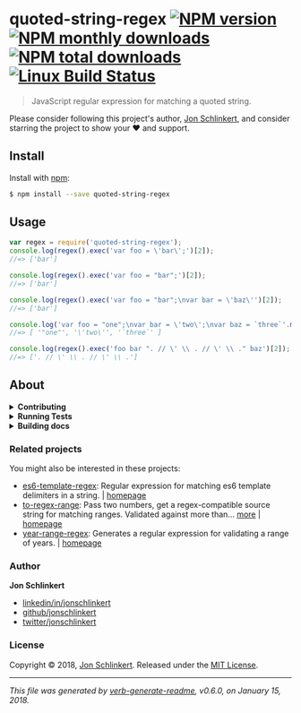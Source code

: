 # quoted-string-regex [![NPM version](https://img.shields.io/npm/v/quoted-string-regex.svg?style=flat)](https://www.npmjs.com/package/quoted-string-regex) [![NPM monthly downloads](https://img.shields.io/npm/dm/quoted-string-regex.svg?style=flat)](https://npmjs.org/package/quoted-string-regex) [![NPM total downloads](https://img.shields.io/npm/dt/quoted-string-regex.svg?style=flat)](https://npmjs.org/package/quoted-string-regex) [![Linux Build Status](https://img.shields.io/travis/regexps/quoted-string-regex.svg?style=flat&label=Travis)](https://travis-ci.org/regexps/quoted-string-regex)

> JavaScript regular expression for matching a quoted string.

Please consider following this project's author, [Jon Schlinkert](https://github.com/jonschlinkert), and consider starring the project to show your :heart: and support.

## Install

Install with [npm](https://www.npmjs.com/):

```sh
$ npm install --save quoted-string-regex
```

## Usage

```js
var regex = require('quoted-string-regex');
console.log(regex().exec('var foo = \'bar\';')[2]);
//=> ['bar']

console.log(regex().exec('var foo = "bar";')[2]);
//=> ['bar']

console.log(regex().exec('var foo = "bar";\nvar bar = \'baz\'')[2]);
//=> ['bar']

console.log('var foo = "one";\nvar bar = \'two\';\nvar baz = `three`'.match(regex()));
//=> [ '"one"', '\'two\'', '`three`' ]

console.log(regex().exec('foo bar ". // \' \\ . // \' \\ ." baz')[2]);
//=> ['. // \' \\ . // \' \\ .']
```

## About

<details>
<summary><strong>Contributing</strong></summary>

Pull requests and stars are always welcome. For bugs and feature requests, [please create an issue](../../issues/new).

</details>

<details>
<summary><strong>Running Tests</strong></summary>

Running and reviewing unit tests is a great way to get familiarized with a library and its API. You can install dependencies and run tests with the following command:

```sh
$ npm install && npm test
```

</details>
<details>
<summary><strong>Building docs</strong></summary>

_(This project's readme.md is generated by [verb](https://github.com/verbose/verb-generate-readme), please don't edit the readme directly. Any changes to the readme must be made in the [.verb.md](.verb.md) readme template.)_

To generate the readme, run the following command:

```sh
$ npm install -g verbose/verb#dev verb-generate-readme && verb
```

</details>

### Related projects

You might also be interested in these projects:

* [es6-template-regex](https://www.npmjs.com/package/es6-template-regex): Regular expression for matching es6 template delimiters in a string. | [homepage](https://github.com/regexhq/es6-template-regex "Regular expression for matching es6 template delimiters in a string.")
* [to-regex-range](https://www.npmjs.com/package/to-regex-range): Pass two numbers, get a regex-compatible source string for matching ranges. Validated against more than… [more](https://github.com/micromatch/to-regex-range) | [homepage](https://github.com/micromatch/to-regex-range "Pass two numbers, get a regex-compatible source string for matching ranges. Validated against more than 2.78 million test assertions.")
* [year-range-regex](https://www.npmjs.com/package/year-range-regex): Generates a regular expression for validating a range of years. | [homepage](https://github.com/jonschlinkert/year-range-regex "Generates a regular expression for validating a range of years.")

### Author

**Jon Schlinkert**

* [linkedin/in/jonschlinkert](https://linkedin.com/in/jonschlinkert)
* [github/jonschlinkert](https://github.com/jonschlinkert)
* [twitter/jonschlinkert](https://twitter.com/jonschlinkert)

### License

Copyright © 2018, [Jon Schlinkert](https://github.com/jonschlinkert).
Released under the [MIT License](LICENSE).

***

_This file was generated by [verb-generate-readme](https://github.com/verbose/verb-generate-readme), v0.6.0, on January 15, 2018._